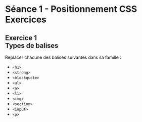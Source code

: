 # Séance 1 - Positionnement CSS<br />Exercices


## Exercice 1<br />Types de balises

Replacer chacune des balises suivantes dans sa famille :

* `<h1>`
* `<strong>`
* `<blockquote>`
* `<ul>`
* `<a>`
* `<li>`
* `<img>`
* `<section>`
* `<input>`
* `<p>`

